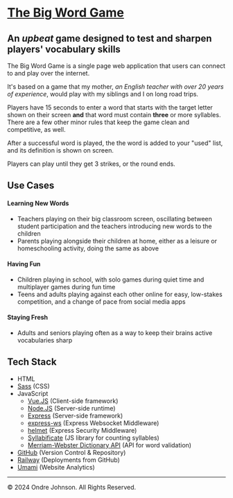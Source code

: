 # [The Big Word Game](https://thebigwordgame.com)
## An _upbeat_ game designed to test and sharpen players' vocabulary skills
The Big Word Game is a single page web application that users can connect to and play over the internet.

It's based on a game that my mother, _an English teacher with over 20 years of experience_, would play with my siblings and I on long road trips. 

Players have 15 seconds to enter a word that starts with the target letter shown on their screen **and** that word must contain **three** or more syllables.
There are a few other minor rules that keep the game clean and competitive, as well.

After a successful word is played, the the word is added to your "used" list, and its definition is shown on screen.

Players can play until they get 3 strikes, or the round ends.

## Use Cases
#### Learning New Words 
- Teachers playing on their big classroom screen, oscillating between student participation and the teachers introducing new words to the children
- Parents playing alongside their children at home, either as a leisure or homeschooling activity, doing the same as above
#### Having Fun
- Children playing in school, with solo games during quiet time and multiplayer games during fun time
- Teens and adults playing against each other online for easy, low-stakes competition, and a change of pace from social media apps
#### Staying Fresh
- Adults and seniors playing often as a way to keep their brains active vocabularies sharp

## Tech Stack
- HTML
- [Sass](https://sass-lang.com/) (CSS)
- JavaScript
  - [Vue.JS](https://vuejs.org/) (Client-side framework)
  - [Node.JS](https://nodejs.org/en) (Server-side runtime)
  - [Express](https://expressjs.com/) (Server-side framework)
  - [express-ws](https://www.npmjs.com/package/express-ws) (Express Websocket Middleware)
  - [helmet](https://www.npmjs.com/package/helmet) (Express Security Middleware)
  - [Syllabificate](https://github.com/EndaHallahan/syllabificate) (JS library for counting syllables)
  - [Merriam-Webster Dictionary API](https://dictionaryapi.com/) (API for word validation)
 - [GitHub](https://github.com) (Version Control & Repository)
 - [Railway](https://railway.app) (Deployments from GitHub)
 - [Umami](https://umami.is) (Website Analytics)

- - -
© 2024 Ondre Johnson. All Rights Reserved.

